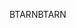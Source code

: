 <span data-ttu-id="29f11-101">BTARN</span><span class="sxs-lookup"><span data-stu-id="29f11-101">BTARN</span></span>